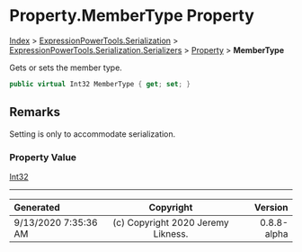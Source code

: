 ﻿# Property.MemberType Property

[Index](../index.md) > [ExpressionPowerTools.Serialization](ExpressionPowerTools.Serialization.a.md) > [ExpressionPowerTools.Serialization.Serializers](ExpressionPowerTools.Serialization.Serializers.n.md) > [Property](ExpressionPowerTools.Serialization.Serializers.Property.cs.md) > **MemberType**

Gets or sets the member type.

```csharp
public virtual Int32 MemberType { get; set; }
```

## Remarks

Setting is only to accommodate serialization.

### Property Value

 [Int32](https://docs.microsoft.com/dotnet/api/system.int32) 


---

| Generated | Copyright | Version |
| :-- | :-: | --: |
| 9/13/2020 7:35:36 AM | (c) Copyright 2020 Jeremy Likness. | 0.8.8-alpha |
